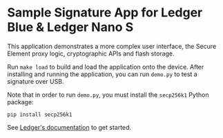 # Sample Signature App for Ledger Blue & Ledger Nano S

This application demonstrates a more complex user interface, the Secure Element
proxy logic, cryptographic APIs and flash storage.

Run `make load` to build and load the application onto the device. After
installing and running the application, you can run `demo.py` to test a
signature over USB.

Note that in order to run `demo.py`, you must install the `secp256k1` Python
package:

```
pip install secp256k1
```

See [Ledger's documentation](http://ledger.readthedocs.io) to get started.
